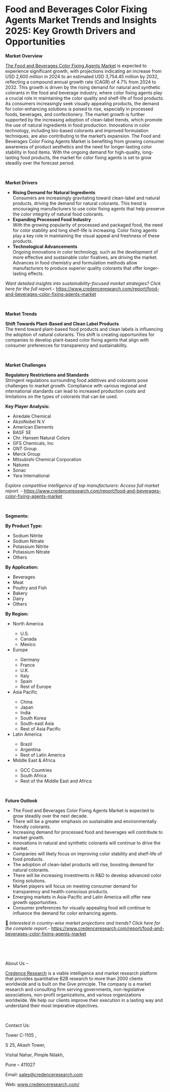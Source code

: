 # Food and Beverages Color Fixing Agents Market Trends and Insights 2025: Key Growth Drivers and Opportunities


<p><strong>Market Overview</strong></p>
<p><a href="https://www.credenceresearch.com/report/food-and-beverages-color-fixing-agents-market">The Food and Beverages Color Fixing Agents Market</a> is expected to experience significant growth, with projections indicating an increase from USD 2,600 million in 2024 to an estimated USD 3,754.45 million by 2032, reflecting a compound annual growth rate (CAGR) of 4.7% from 2024 to 2032. This growth is driven by the rising demand for natural and synthetic colorants in the food and beverage industry, where color fixing agents play a crucial role in maintaining the color quality and shelf-life of food products. As consumers increasingly seek visually appealing products, the demand for color-enhancing solutions is poised to rise, especially in processed foods, beverages, and confectionery. The market growth is further supported by the increasing adoption of clean-label trends, which promote the use of natural ingredients in food production. Innovations in color technology, including bio-based colorants and improved formulation techniques, are also contributing to the market&rsquo;s expansion. The Food and Beverages Color Fixing Agents Market is benefiting from growing consumer awareness of product aesthetics and the need for longer-lasting color stability in food items. With the ongoing demand for high-quality, long-lasting food products, the market for color fixing agents is set to grow steadily over the forecast period.</p>
<p><strong>&nbsp;</strong></p>
<p><strong>Market Drivers</strong></p>
<ul>
<li><strong>Rising Demand for Natural Ingredients</strong><br /> Consumers are increasingly gravitating toward clean-label and natural products, driving the demand for natural colorants. This trend is encouraging manufacturers to use color fixing agents that help preserve the color integrity of natural food colorants.</li>
<li><strong>Expanding Processed Food Industry</strong><br /> With the growing popularity of processed and packaged food, the need for color stability and long shelf-life is increasing. Color fixing agents play a key role in maintaining the visual appeal and freshness of these products.</li>
<li><strong>Technological Advancements</strong><br /> Ongoing innovations in color technology, such as the development of more effective and sustainable color fixatives, are driving the market. Advances in food chemistry and formulation methods allow manufacturers to produce superior quality colorants that offer longer-lasting effects.</li>
</ul>
<p><em>Want detailed insights into sustainability-focused market strategies? Click here for the full report.- </em><a href="https://www.credenceresearch.com/report/food-and-beverages-color-fixing-agents-market">https://www.credenceresearch.com/report/food-and-beverages-color-fixing-agents-market</a></p>
<p>&nbsp;</p>
<p><strong>Market Trends</strong></p>
<p><strong>Shift Towards Plant-Based and Clean Label Products</strong><br /> The trend toward plant-based food products and clean labels is influencing the adoption of natural colorants. This shift is creating opportunities for companies to develop plant-based color fixing agents that align with consumer preferences for transparency and sustainability.</p>
<p><strong>&nbsp;</strong></p>
<p><strong>Market Challenges</strong></p>
<p><strong>Regulatory Restrictions and Standards</strong><br /> Stringent regulations surrounding food additives and colorants pose challenges to market growth. Compliance with various regional and international standards can lead to increased production costs and limitations on the types of colorants that can be used.</p>
<p><strong>Key Player Analysis:</strong></p>
<ul>
<li>Airedale Chemical</li>
<li>AkzoNobel N.V</li>
<li>American Elements</li>
<li>BASF SE</li>
<li>Chr. Hansen Natural Colors</li>
<li>GFS Chemicals, Inc</li>
<li>GNT Group</li>
<li>Merck Group</li>
<li>Mitsubishi Chemical Corporation</li>
<li>Naturex</li>
<li>Sonac</li>
<li>Yara International</li>
</ul>
<p><em>Explore competitive intelligence of top manufacturers: Access full market report. - </em><a href="https://www.credenceresearch.com/report/food-and-beverages-color-fixing-agents-market">https://www.credenceresearch.com/report/food-and-beverages-color-fixing-agents-market</a></p>
<p>&nbsp;</p>
<p><strong>Segments:</strong></p>
<p><strong>By Product Type:</strong></p>
<ul>
<li>Sodium Nitrite</li>
<li>Sodium Nitrate</li>
<li>Potassium Nitrite</li>
<li>Potassium Nitrate</li>
<li>Others</li>
</ul>
<p><strong>By Application:</strong></p>
<ul>
<li>Beverages</li>
<li>Meat</li>
<li>Poultry and Fish</li>
<li>Bakery</li>
<li>Dairy</li>
<li>Others</li>
</ul>
<p><strong>By Region:</strong></p>
<ul>
<li>North America</li>
<ul>
<li>U.S.</li>
<li>Canada</li>
<li>Mexico</li>
</ul>
<li>Europe</li>
<ul>
<li>Germany</li>
<li>France</li>
<li>U.K.</li>
<li>Italy</li>
<li>Spain</li>
<li>Rest of Europe</li>
</ul>
<li>Asia Pacific</li>
<ul>
<li>China</li>
<li>Japan</li>
<li>India</li>
<li>South Korea</li>
<li>South-east Asia</li>
<li>Rest of Asia Pacific</li>
</ul>
<li>Latin America</li>
<ul>
<li>Brazil</li>
<li>Argentina</li>
<li>Rest of Latin America</li>
</ul>
<li>Middle East &amp; Africa</li>
<ul>
<li>GCC Countries</li>
<li>South Africa</li>
<li>Rest of the Middle East and Africa</li>
</ul>
</ul>
<p>&nbsp;</p>
<p><strong>Future Outlook </strong></p>
<ul>
<li>The Food and Beverages Color Fixing Agents Market is expected to grow steadily over the next decade.</li>
<li>There will be a greater emphasis on sustainable and environmentally friendly colorants.</li>
<li>Increasing demand for processed food and beverages will contribute to market growth.</li>
<li>Innovations in natural and synthetic colorants will continue to drive the market.</li>
<li>Companies will likely focus on improving color stability and shelf-life of food products.</li>
<li>The adoption of clean-label products will rise, boosting demand for natural colorants.</li>
<li>There will be increasing investments in R&amp;D to develop advanced color fixing solutions.</li>
<li>Market players will focus on meeting consumer demand for transparency and health-conscious products.</li>
<li>Emerging markets in Asia-Pacific and Latin America will offer new growth opportunities.</li>
<li>Consumer preferences for visually appealing food will continue to influence the demand for color enhancing agents.</li>
</ul>
<p>📌 <em>Interested in country-wise market projections and trends? Click here for the complete report.- </em><a href="https://www.credenceresearch.com/report/food-and-beverages-color-fixing-agents-market">https://www.credenceresearch.com/report/food-and-beverages-color-fixing-agents-market</a></p>
<p>&nbsp;</p>
<p>&nbsp;</p>
<p>About Us &ndash;</p>
<p><a href="https://www.credenceresearch.com/">Credence Research</a> is a viable intelligence and market research platform that provides quantitative B2B research to more than 2000 clients worldwide and is built on the Give principle. The company is a market research and consulting firm serving governments, non-legislative associations, non-profit organizations, and various organizations worldwide. We help our clients improve their execution in a lasting way and understand their most imperative objectives.</p>
<p>&nbsp;</p>
<p>Contact Us:</p>
<p>Tower C-1105 ,</p>
<p>S 25, Akash Tower,</p>
<p>Vishal Nahar, Pimple Nilakh,</p>
<p>Pune &ndash; 411027</p>
<p>Email: <a href="mailto:sales@credenceresearch.com">sales@credenceresearch.com</a></p>
<p>Web: <a href="http://www.credenceresearch.com/">www.credenceresearch.com/</a></p>
